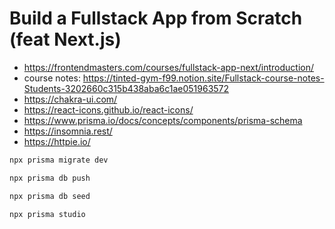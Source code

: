 # Build a Fullstack App from Scratch (feat Next.js)

* <https://frontendmasters.com/courses/fullstack-app-next/introduction/>
* course notes: <https://tinted-gym-f99.notion.site/Fullstack-course-notes-Students-3202660c315b438aba6c1ae051963572>
* <https://chakra-ui.com/>
* <https://react-icons.github.io/react-icons/>
* <https://www.prisma.io/docs/concepts/components/prisma-schema>
* <https://insomnia.rest/>
* <https://httpie.io/>

```bash
npx prisma migrate dev
```

```bash
npx prisma db push
```

```bash
npx prisma db seed
```

```bash
npx prisma studio
```